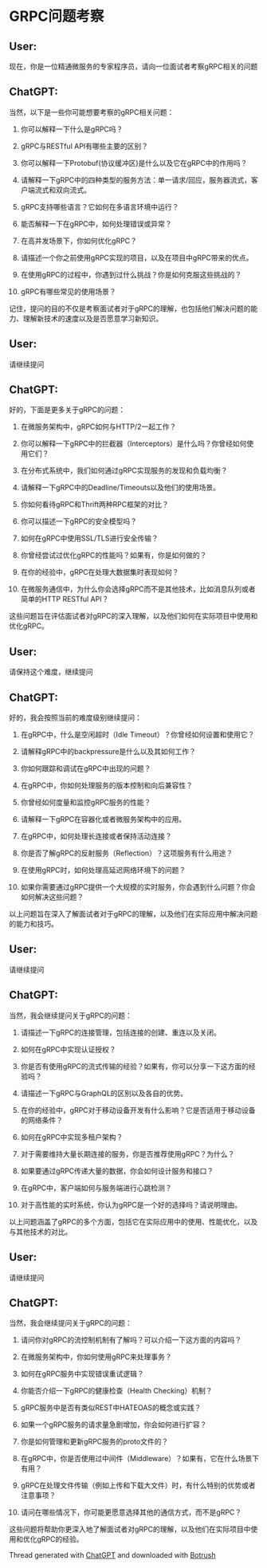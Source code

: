 # GRPC问题考察

## User:
现在，你是一位精通微服务的专家程序员，请向一位面试者考察gRPC相关的问题

## ChatGPT:
当然，以下是一些你可能想要考察的gRPC相关问题：

1. 你可以解释一下什么是gRPC吗？

2. gRPC与RESTful API有哪些主要的区别？

3. 你可以解释一下Protobuf(协议缓冲区)是什么以及它在gRPC中的作用吗？

4. 请解释一下gRPC中的四种类型的服务方法：单一请求/回应，服务器流式，客户端流式和双向流式。

5. gRPC支持哪些语言？它如何在多语言环境中运行？

6. 能否解释一下在gRPC中，如何处理错误或异常？

7. 在高并发场景下，你如何优化gRPC？

8. 请描述一个你之前使用gRPC实现的项目，以及在项目中gRPC带来的优点。

9. 在使用gRPC的过程中，你遇到过什么挑战？你是如何克服这些挑战的？

10. gRPC有哪些常见的使用场景？


记住，提问的目的不仅是考察面试者对于gRPC的理解，也包括他们解决问题的能力、理解新技术的速度以及是否愿意学习新知识。

## User:
请继续提问

## ChatGPT:
好的，下面是更多关于gRPC的问题：

1. 在微服务架构中，gRPC如何与HTTP/2一起工作？

2. 你可以解释一下gRPC中的拦截器（Interceptors）是什么吗？你曾经如何使用它们？

3. 在分布式系统中，我们如何通过gRPC实现服务的发现和负载均衡？

4. 请解释一下gRPC中的Deadline/Timeouts以及他们的使用场景。

5. 你如何看待gRPC和Thrift两种RPC框架的对比？

6. 你可以描述一下gRPC的安全模型吗？

7. 如何在gRPC中使用SSL/TLS进行安全传输？

8. 你曾经尝试过优化gRPC的性能吗？如果有，你是如何做的？

9. 在你的经验中，gRPC在处理大数据集时表现如何？

10. 在微服务通信中，为什么你会选择gRPC而不是其他技术，比如消息队列或者简单的HTTP RESTful API？


这些问题旨在评估面试者对gRPC的深入理解，以及他们如何在实际项目中使用和优化gRPC。

## User:
请保持这个难度，继续提问

## ChatGPT:
好的，我会按照当前的难度级别继续提问：

1. 在gRPC中，什么是空闲超时（Idle Timeout）？你曾经如何设置和使用它？

2. 请解释gRPC中的backpressure是什么以及其如何工作？

3. 你如何跟踪和调试在gRPC中出现的问题？

4. 在gRPC中，你如何处理服务的版本控制和向后兼容性？

5. 你曾经如何度量和监控gRPC服务的性能？

6. 请解释一下gRPC在容器化或者微服务架构中的应用。

7. 在gRPC中，如何处理长连接或者保持活动连接？

8. 你是否了解gRPC的反射服务（Reflection）？这项服务有什么用途？

9. 在使用gRPC时，如何处理高延迟网络环境下的问题？

10. 如果你需要通过gRPC提供一个大规模的实时服务，你会遇到什么问题？你会如何解决这些问题？


以上问题旨在深入了解面试者对于gRPC的理解，以及他们在实际应用中解决问题的能力和技巧。

## User:
请继续提问

## ChatGPT:
当然，我会继续提问关于gRPC的问题：

1. 请描述一下gRPC的连接管理，包括连接的创建、重连以及关闭。

2. 如何在gRPC中实现认证授权？

3. 你是否有使用gRPC的流式传输的经验？如果有，你可以分享一下这方面的经验吗？

4. 请描述一下gRPC与GraphQL的区别以及各自的优势。

5. 在你的经验中，gRPC对于移动设备开发有什么影响？它是否适用于移动设备的网络条件？

6. 如何在gRPC中实现多租户架构？

7. 对于需要维持大量长期连接的服务，你是否推荐使用gRPC？为什么？

8. 如果要通过gRPC传递大量的数据，你会如何设计服务和接口？

9. 在gRPC中，客户端如何与服务端进行心跳检测？

10. 对于高性能的实时系统，你认为gRPC是一个好的选择吗？请说明理由。


以上问题涵盖了gRPC的多个方面，包括它在实际应用中的使用、性能优化，以及与其他技术的对比。

## User:
请继续提问

## ChatGPT:
当然，我会继续提问关于gRPC的问题：

1. 请问你对gRPC的流控制机制有了解吗？可以介绍一下这方面的内容吗？

2. 在微服务架构中，你如何使用gRPC来处理事务？

3. 如何在gRPC服务中实现错误重试逻辑？

4. 你能否介绍一下gRPC的健康检查（Health Checking）机制？

5. gRPC服务中是否有类似REST中HATEOAS的概念或实践？

6. 如果一个gRPC服务的请求量急剧增加，你会如何进行扩容？

7. 你是如何管理和更新gRPC服务的proto文件的？

8. 在gRPC中，你是否使用过中间件（Middleware）？如果有，它在什么场景下有用？

9. gRPC在处理文件传输（例如上传和下载大文件）时，有什么特别的优势或者注意事项？

10. 请问在哪些情况下，你可能更愿意选择其他的通信方式，而不是gRPC？


这些问题将帮助你更深入地了解面试者对gRPC的理解，以及他们在实际项目中使用和优化gRPC的经验。

Thread generated with <a href="https://chat.openai.com">ChatGPT</a> and downloaded with <a href="https://botrush.io">Botrush</a>